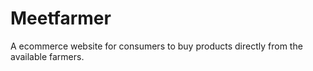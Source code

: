 # Meetfarmer
A ecommerce website for consumers to buy products directly from the available farmers.
